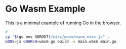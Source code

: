 # Go Wasm Example

This is a minimal example of running Go in the browser.

```sh
# 
cp "$(go env GOROOT)/misc/wasm/wasm_exec.js" .
GOOS=js GOARCH=wasm go build -o main.wasm main.go
```